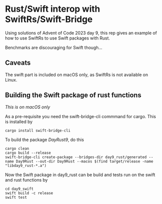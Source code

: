 # Rust/Swift interop with SwiftRs/Swift-Bridge

Using solutions of Advent of Code 2023 day 9, this rep gives an example of
how to use SwiftRs to use Swift packages with Rust.

Benchmarks are discouraging for Swift though...

## Caveats

The swift part is included  on macOS only, as SwiftRs is not available on Linux.

## Building the Swift package of rust functions
*This is on macOS only*

As a pre-requisite you need the swift-bridge-cli commmand for cargo. This is installed by
```
cargo install swift-bridge-cli
```
To build the package *DayRust9*, do this

```
cargo clean
cargo build --release
swift-bridge-cli create-package --bridges-dir day9_rust/generated --name Day9Rust --out-dir Day9Rust --macos $(find target/release -name "libday9_rust-*.a")
```
Now the Swift package in day9_rust can be build and tests run on the swift and rust functions by
```
cd day9_swift
swift build -c release
swift test
```